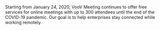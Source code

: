Starting from January 24, 2020, VooV Meeting continues to offer free services for online meetings with up to 300 attendees until the end of the COVID-19 pandemic. Our goal is to help enterprises stay connected while working remotely. 
